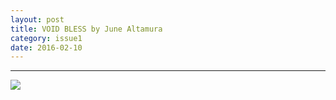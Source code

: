 ```yaml
---
layout: post
title: VOID BLESS by June Altamura
category: issue1
date: 2016-02-10
---
```


___

![](http://inferiorplanets.com/_posts/VOID.png)